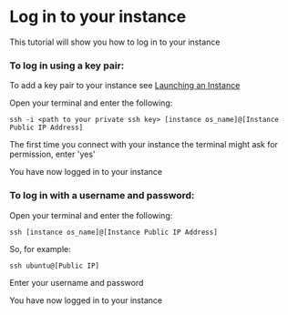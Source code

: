 # Log in to your instance

This tutorial will show you how to log in to your instance

### To log in using a key pair:

To add a key pair to your instance see [Launching an Instance](Launching-an-instance.md)

Open your terminal and enter the following:

``` shell
ssh -i <path to your private ssh key> [instance os_name]@[Instance Public IP Address]
```

The first time you connect with your instance the terminal might ask for permission, enter 'yes'

You have now logged in to your instance

### To log in with a username and password:

Open your terminal and enter the following:

``` shell
ssh [instance os_name]@[Instance Public IP Address]
```

So, for example: 

``` shell
ssh ubuntu@[Public IP]
```

Enter your username and password

You have now logged in to your instance
